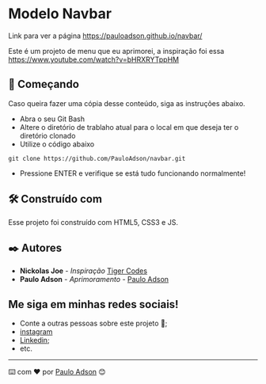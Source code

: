 # Modelo Navbar

Link para ver a página https://pauloadson.github.io/navbar/

Este é um projeto de menu que eu aprimorei, a inspiração foi essa https://www.youtube.com/watch?v=bHRXRYTppHM


## 🚀 Começando

Caso queira fazer uma cópia desse conteúdo, siga as instruções abaixo.
<ul>
  <li>Abra o seu Git Bash</li>
  <li>Altere o diretório de trablaho atual para o local em que deseja ter o diretório clonado</li>
  <li>Utilize o código abaixo</li>
</ul>

```
git clone https://github.com/PauloAdson/navbar.git
```
<ul>
  <li>Pressione ENTER e verifique se está tudo funcionando normalmente!</li>
</ul>


## 🛠️ Construído com

Esse projeto foi construído com HTML5, CSS3 e JS.


## ✒️ Autores

* **Nickolas Joe** - *Inspiração* [Tiger Codes](https://github.com/tigercodes-io)
* **Paulo Adson** - *Aprimoramento* - [Paulo Adson](https://github.com/PauloAdson)


## Me siga em minhas redes sociais!

* Conte a outras pessoas sobre este projeto 📢;
* [instagram](https://www.instagram.com/oluap_dev/)
* [Linkedin](https://www.linkedin.com/in/paulo-adson/);
* etc.


---
⌨️ com ❤️ por [Paulo Adson](https://github.com/PauloAdson) 😊
